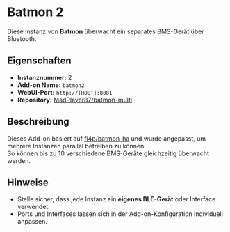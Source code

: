 # Batmon 2

Diese Instanz von **Batmon** überwacht ein separates BMS-Gerät über Bluetooth.

## Eigenschaften

- **Instanznummer:** 2
- **Add-on Name:** `batmon2`
- **WebUI-Port:** `http://[HOST]:8081`
- **Repository:** [MadPlayer87/batmon-multi](https://github.com/MadPlayer87/batmon-multi)

## Beschreibung

Dieses Add-on basiert auf [fl4p/batmon-ha](https://github.com/fl4p/batmon-ha) und wurde angepasst, um mehrere Instanzen parallel betreiben zu können.  
So können bis zu 10 verschiedene BMS-Geräte gleichzeitig überwacht werden.

## Hinweise

- Stelle sicher, dass jede Instanz ein **eigenes BLE-Gerät** oder Interface verwendet.
- Ports und Interfaces lassen sich in der Add-on-Konfiguration individuell anpassen.
